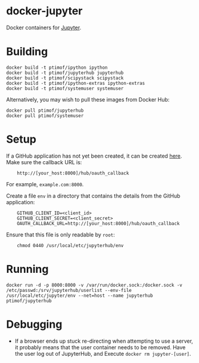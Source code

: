 # docker-jupyter

Docker containers for [Jupyter](http://jupyter.org).

# Building

	docker build -t ptimof/ipython ipython
	docker build -t ptimof/jupyterhub jupyterhub
	docker build -t ptimof/scipystack scipystack
	docker build -t ptimof/ipython-extras ipython-extras
	docker build -t ptimof/systemuser systemuser

Alternatively, you may wish to pull these images from Docker Hub:

	docker pull ptimof/jupyterhub
	docker pull ptimof/systemuser

# Setup

If a GitHub application has not yet been created, it can be created
[here](https://github.com/settings/applications/new). Make sure the
callback URL is:

        http://[your_host:8000]/hub/oauth_callback

For example, `example.com:8000`.

Create a file `env` in a directory that contains the details from
the GitHub application:

        GITHUB_CLIENT_ID=<client_id>
        GITHUB_CLIENT_SECRET=<client_secret>
        OAUTH_CALLBACK_URL=http://[your_host:8000]/hub/oauth_callback

Ensure that this file is only readable by `root`:

        chmod 0440 /usr/local/etc/jupyterhub/env

# Running

	docker run -d -p 8000:8000 -v /var/run/docker.sock:/docker.sock -v /etc/passwd:/srv/jupyterhub/userlist --env-file /usr/local/etc/jupyter/env --net=host --name jupyterhub ptimof/jupyterhub

# Debugging

* If a browser ends up stuck re-directing when attempting to use a server, it probably means that the 
user container needs to be removed. Have the user log out of JupyterHub, and Execute `docker rm jupyter-[user]`.
